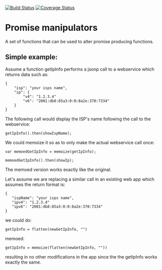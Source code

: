 [![Build Status](https://travis-ci.org/jonathanallenwillis/js-promise-manipulators.svg?branch=master)](https://travis-ci.org/jonathanallenwillis/js-promise-manipulators) [![Coverage Status](https://coveralls.io/repos/jonathanallenwillis/js-promise-manipulators/badge.svg?branch=master&service=github)](https://coveralls.io/github/jonathanallenwillis/js-promise-manipulators?branch=master) 
# Promise manipulators

A set of functions that can be used to alter promise producing functions.

## Simple example:

Assume a function getIpInfo performs a jsonp call to a webservice which returns data such as:

```
{
    "isp": "your isps name",
    "ip": {
        "v4": "1.2.3.4"
        "v6": "2001:db8:85a3:0:0:8a2e:370:7334"
    }
}
```

The following call would display the ISP's name following the call to the webservice:

```
getIpInfo().then(showIspName);
```


We could memoize it so as to only make the actual webservice call once:

```
var memoedGetIpInfo = memoize(getIpInfo);

memoedGetIpInfo().then(showIp);
```


The memoed version works exactly like the original.


Let's assume we are replacing a similar call in an existing web app which assumes the return format is:
 
 ```
 {
    "ispName": "your isps name",
    "ipv4": "1.2.3.4"
    "ipv6": "2001:db8:85a3:0:0:8a2e:370:7334"
}
```

we could do:

```
getIpInfo = flatten(newGetIpInfo, "")
```

memoed:

```
getIpInfo = memoize(flatten(newGetIpInfo, ""))
```

resulting in no other modifications in the app since the the getIpInfo works exactly the same.



